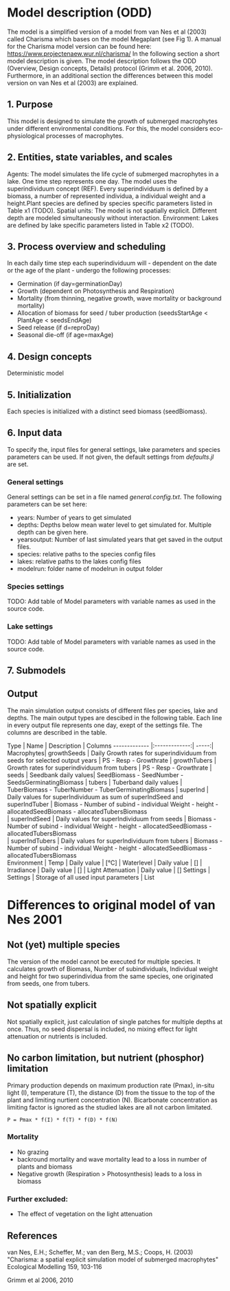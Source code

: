 # Model description (ODD)

The model is a simplified version of a model from van Nes et al (2003) called Charisma which bases on the model Megaplant (see Fig 1). A manual for the Charisma model version can be found here: https://www.projectenaew.wur.nl/charisma/
In the following section a short model description is given. The model description follows the ODD (Overview, Design concepts, Details) protocol (Grimm et al. 2006, 2010). Furthermore, in an additional section the differences between this model version on van Nes et al (2003) are explained.


## 1. Purpose
This model is designed to simulate the growth of submerged macrophytes under different environmental conditions. For this, the model considers eco-physiological processes of macrophytes.


## 2. Entities, state variables, and scales
Agents: The model simulates the life cycle of submerged macrophytes in a lake. One time step represents one day. The model uses the superindividuum concept (REF). Every superindividuum is defined by a biomass, a number of represented individua, a individual weight and a height.Plant species are defined by species specific parameters listed in Table x1 (TODO). 
Spatial units: The model is not spatially explicit. Different depth are modeled simultaneously without interaction.
Environment: Lakes are defined by lake specific parameters listed in Table x2 (TODO).  

## 3. Process overview and scheduling
In each daily time step each superindividuum will - dependent on the date or the age of the plant - undergo the following processes:
- Germination (if day=germinationDay)
- Growth (dependent on Photosynthesis and Respiration)
- Mortality (from thinning, negative growth, wave mortality or background mortality)
- Allocation of biomass for seed / tuber production (seedsStartAge < PlantAge < seedsEndAge)
- Seed release (if d=reproDay)
- Seasonal die-off (if age=maxAge)



## 4. Design concepts
Deterministic model

## 5. Initialization
Each species is initialized with a distinct seed biomass (seedBiomass).


## 6. Input data
To specify the, input files for general settings, lake parameters and species parameters can be used. If not given, the default settings from *defaults.jl* are set.

### General settings
General settings can be set in a file named *general.config.txt*. The following parameters can be set here:
- years: Number of years to get simulated
- depths: Depths below mean water level to get simulated for. Multiple depth can be given here.
- yearsoutput: Number of last simulated years that get saved in the output files.
- species: relative paths to the species config files  
- lakes: relative paths to the lakes config files
- modelrun: folder name of modelrun in output folder

### Species settings
TODO: Add table of Model parameters with variable names as used in the source code.

### Lake settings
TODO: Add table of Model parameters with variable names as used in the source code.


## 7. Submodels



## Output

The main simulation output consists of different files per species, lake and depths. The main output types are descibed in the following table. Each line in every output file represents one day, exept of the settings file. The columns are described in the table.


Type        | Name           | Description  | Columns
------------- |:-------------:| -----:|
Macrophytes| growthSeeds | Daily Growth rates for superindividuum from seeds for selected output years | PS - Resp - Growthrate
| growthTubers | Growth rates for superindividuum from tubers | PS - Resp - Growthrate
| seeds | Seedbank daily values| SeedBiomass - SeedNumber - SeedsGerminatingBiomass
| tubers | Tuberband daily values | TuberBiomass - TuberNumber - TuberGerminatingBiomass
| superInd | Daily values for superIndividuum as sum of superIndSeed and superIndTuber | Biomass - Number of subind - individual Weight - height - allocatedSeedBiomass - allocatedTubersBiomass  
| superIndSeed | Daily values for superIndividuum from seeds | Biomass - Number of subind - individual Weight - height - allocatedSeedBiomass - allocatedTubersBiomass  
| superIndTubers | Daily values for superIndividuum from tubers | Biomass - Number of subind - individual Weight - height - allocatedSeedBiomass - allocatedTubersBiomass  
Environment | Temp | Daily value | [°C]
| Waterlevel | Daily value | []
| Irradiance | Daily value | []
| Light Attenuation | Daily value | []
Settings | Settings | Storage of all used input parameters | List


# Differences to original model of van Nes 2001

## Not (yet) multiple species
The version of the model cannot be executed for multiple species. It calculates growth of Biomass, Number of subindividuals, Individual weight and height for two superindividua from the same species, one originated from seeds, one from tubers.


## Not spatially explicit
Not spatially explicit, just calculation of single patches for multiple depths at once. Thus, no seed dispersal is included, no mixing effect for light attenuation or nutrients is included.

## No carbon limitation, but nutrient (phosphor) limitation
Primary production depends on maximum production rate (Pmax), in-situ light (I), temperature (T), the distance (D) from the tissue to the top of the plant and limiting nurtient concentration (N).
Bicarbonate concentration as limiting factor is ignored as the studied lakes are all not carbon limitated.

`P = Pmax * f(I) * f(T) * f(D) * f(N)`

### Mortality
- No grazing
- backround mortality and wave mortality lead to a loss in number of plants and biomass
- Negative growth (Respiration > Photosynthesis) leads to a loss in biomass

### Further excluded:
- The effect of vegetation on the light attenuation


## References
van Nes, E.H.; Scheffer, M.; van den Berg, M.S.; Coops, H. (2003) "Charisma: a spatial explicit simulation model of submerged macrophytes" Ecological Modelling 159, 103-116

Grimm et al 2006, 2010
